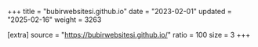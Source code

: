 +++
title = "bubirwebsitesi.github.io"
date = "2023-02-01"
updated = "2025-02-16"
weight = 3263

[extra]
source = "https://bubirwebsitesi.github.io/"
ratio = 100
size = 3
+++
